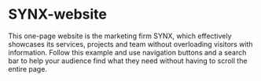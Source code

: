 # SYNX-website
This one-page website is the marketing firm SYNX, which effectively showcases its services, projects and team without overloading visitors with information. 
Follow this example and use navigation buttons and a search bar to help your audience find what they need without having to scroll the entire page.
